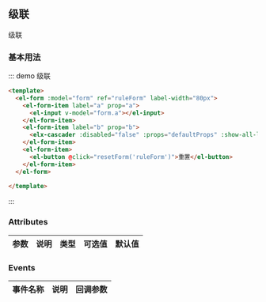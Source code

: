 <script>
  export default {
    data() {
      return {
        options: [{
                  value: 'zhinan',
                  label: '指南',
                  children: [{
                    value: 'shejiyuanze',
                    label: '设计原则',
                    children: [{
                      value: 'yizhi',
                      label: '一致'
                    }, {
                      value: 'fankui',
                      label: '反馈'
                    }, {
                      value: 'xiaolv',
                      label: '效率'
                    }, {
                      value: 'kekong',
                      label: '可控'
                    }]
                  }, {
                    value: 'daohang',
                    label: '导航',
                    children: [{
                      value: 'cexiangdaohang',
                      label: '侧向导航'
                    }, {
                      value: 'dingbudaohang',
                      label: '顶部导航'
                    }]
                  }]
                }, {
                  value: 'zujian',
                  label: '组件',
                  children: [{
                    value: 'basic',
                    label: 'Basic',
                    children: [{
                      value: 'layout',
                      label: 'Layout 布局'
                    }, {
                      value: 'color',
                      label: 'Color 色彩'
                    }, {
                      value: 'typography',
                      label: 'Typography 字体'
                    }, {
                      value: 'icon',
                      label: 'Icon 图标'
                    }, {
                      value: 'button',
                      label: 'Button 按钮'
                    }]
                  }, {
                    value: 'form',
                    label: 'Form',
                    children: [{
                      value: 'radio',
                      label: 'Radio 单选框'
                    }, {
                      value: 'checkbox',
                      label: 'Checkbox 多选框'
                    }, {
                      value: 'input',
                      label: 'Input 输入框'
                    }, {
                      value: 'input-number',
                      label: 'InputNumber 计数器'
                    }, {
                      value: 'select',
                      label: 'Select 选择器'
                    }, {
                      value: 'cascader',
                      label: 'Cascader 级联选择器'
                    }, {
                      value: 'switch',
                      label: 'Switch 开关'
                    }, {
                      value: 'slider',
                      label: 'Slider 滑块'
                    }, {
                      value: 'time-picker',
                      label: 'TimePicker 时间选择器'
                    }, {
                      value: 'date-picker',
                      label: 'DatePicker 日期选择器'
                    }, {
                      value: 'datetime-picker',
                      label: 'DateTimePicker 日期时间选择器'
                    }, {
                      value: 'upload',
                      label: 'Upload 上传'
                    }, {
                      value: 'rate',
                      label: 'Rate 评分'
                    }, {
                      value: 'form',
                      label: 'Form 表单'
                    }]
                  }, {
                    value: 'data',
                    label: 'Data',
                    children: [{
                      value: 'table',
                      label: 'Table 表格'
                    }, {
                      value: 'tag',
                      label: 'Tag 标签'
                    }, {
                      value: 'progress',
                      label: 'Progress 进度条'
                    }, {
                      value: 'tree',
                      label: 'Tree 树形控件'
                    }, {
                      value: 'pagination',
                      label: 'Pagination 分页'
                    }, {
                      value: 'badge',
                      label: 'Badge 标记'
                    }]
                  }, {
                    value: 'notice',
                    label: 'Notice',
                    children: [{
                      value: 'alert',
                      label: 'Alert 警告'
                    }, {
                      value: 'loading',
                      label: 'Loading 加载'
                    }, {
                      value: 'message',
                      label: 'Message 消息提示'
                    }, {
                      value: 'message-box',
                      label: 'MessageBox 弹框'
                    }, {
                      value: 'notification',
                      label: 'Notification 通知'
                    }]
                  }, {
                    value: 'navigation',
                    label: 'Navigation',
                    children: [{
                      value: 'menu',
                      label: 'NavMenu 导航菜单'
                    }, {
                      value: 'tabs',
                      label: 'Tabs 标签页'
                    }, {
                      value: 'breadcrumb',
                      label: 'Breadcrumb 面包屑'
                    }, {
                      value: 'dropdown',
                      label: 'Dropdown 下拉菜单'
                    }, {
                      value: 'steps',
                      label: 'Steps 步骤条'
                    }]
                  }, {
                    value: 'others',
                    label: 'Others',
                    children: [{
                      value: 'dialog',
                      label: 'Dialog 对话框'
                    }, {
                      value: 'tooltip',
                      label: 'Tooltip 文字提示'
                    }, {
                      value: 'popover',
                      label: 'Popover 弹出框'
                    }, {
                      value: 'card',
                      label: 'Card 卡片'
                    }, {
                      value: 'carousel',
                      label: 'Carousel 走马灯'
                    }, {
                      value: 'collapse',
                      label: 'Collapse 折叠面板'
                    }]
                  }]
                }, {
                  value: 'ziyuan',
                  label: '资源',
                  children: [{
                    value: 'axure',
                    label: 'Axure Components'
                  }, {
                    value: 'sketch',
                    label: 'Sketch Templates'
                  }, {
                    value: 'jiaohu',
                    label: '组件交互文档'
                  }]
                }],
        form:{
            a: 'bgbg',
            b: null
        },
        defaultProps:{
          value: 'value',
          label: 'label',
          children: 'children',
        }
      };
    },
    methods: {
      handleChange(value) {
        //console.log(value);
      },
      resetForm(formName) {
        console.log(this.$refs[formName]);
        this.$refs[formName].resetFields();
        console.log(this.form);
      }
    },
    watch: {
      form: function(val){
        console.log(val);
      }
    },
    created: function(){
      window.form = this.form;
    }
  };
</script>

## 级联

级联

### 基本用法


::: demo 级联
```html
<template>
  <el-form :model="form" ref="ruleForm" label-width="80px">
    <el-form-item label="a" prop="a">
      <el-input v-model="form.a"></el-input>
    </el-form-item>
    <el-form-item label="b" prop="b">
      <elx-cascader :disabled="false" :props="defaultProps" :show-all-levels="true" :change-on-select="true" :options="options" v-model="form.b" @change="handleChange"></elx-cascader>
    </el-form-item>
    <el-form-item>
      <el-button @click="resetForm('ruleForm')">重置</el-button>
    </el-form-item>
  </el-form>
    
</template>
```
:::









### Attributes
| 参数      | 说明          | 类型      | 可选值                           | 默认值  |
|---------- |-------------- |---------- |--------------------------------  |-------- |

### Events
| 事件名称 | 说明 | 回调参数 |
|---------- |-------- |---------- |
